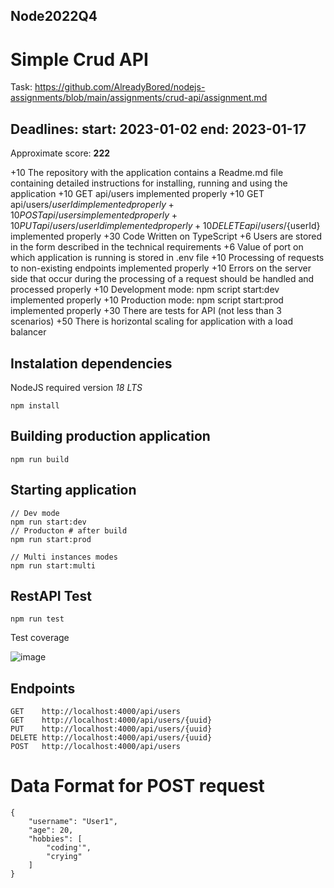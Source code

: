 ## Node2022Q4
# Simple Crud API
Task: https://github.com/AlreadyBored/nodejs-assignments/blob/main/assignments/crud-api/assignment.md

Deadlines: start: 2023-01-02	end: 2023-01-17
 ---
Approximate score: **222**

+10 The repository with the application contains a Readme.md file containing detailed instructions for installing, running and using the application
+10 GET api/users implemented properly
+10 GET api/users/${userId} implemented properly
+10 POST api/users implemented properly
+10 PUT api/users/{userId} implemented properly
+10 DELETE api/users/${userId} implemented properly
+30 Code Written on TypeScript
+6 Users are stored in the form described in the technical requirements
+6 Value of port on which application is running is stored in .env file
+10 Processing of requests to non-existing endpoints implemented properly
+10 Errors on the server side that occur during the processing of a request should be handled and processed properly
+10 Development mode: npm script start:dev implemented properly
+10 Production mode: npm script start:prod implemented properly
+30 There are tests for API (not less than 3 scenarios)
+50 There is horizontal scaling for application with a load balancer
## Instalation dependencies
NodeJS required version *18 LTS*
```
npm install
```
## Building production application

```
npm run build
```

## Starting application
```
// Dev mode
npm run start:dev
// Producton # after build
npm run start:prod

// Multi instances modes
npm run start:multi
```
## RestAPI Test

```
npm run test
```

Test coverage

![image](https://user-images.githubusercontent.com/81522781/212133924-a4d955bd-de6e-4dc3-81bd-bac1e9bdfc31.png)


## Endpoints

``` 
GET    http://localhost:4000/api/users 
GET    http://localhost:4000/api/users/{uuid}
PUT    http://localhost:4000/api/users/{uuid}
DELETE http://localhost:4000/api/users/{uuid}
POST   http://localhost:4000/api/users
```

# Data Format for POST request
``` 
{
    "username": "User1",
    "age": 20,
    "hobbies": [
        "coding'",
        "crying"
    ]
}
```
